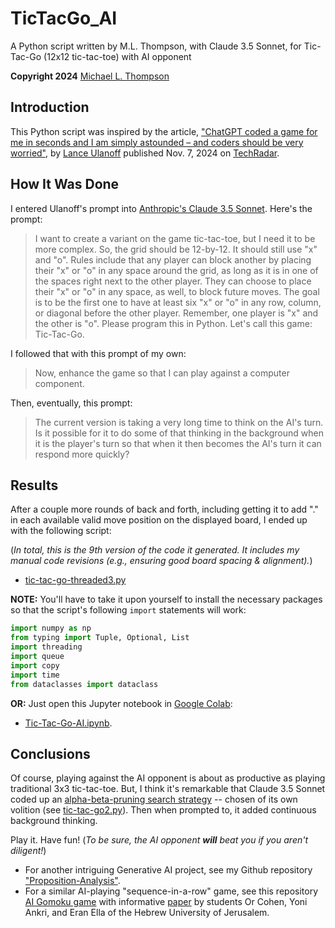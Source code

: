 # TicTacGo_AI
A Python script written by M.L. Thompson, with Claude 3.5 Sonnet, for Tic-Tac-Go (12x12 tic-tac-toe) with AI opponent

**Copyright 2024** [Michael L. Thompson](https://www.linkedin.com/in/mlthomps/)


## Introduction

This Python script was inspired by the article, ["ChatGPT coded a game for me in seconds and I am simply astounded – and coders should be very worried"](https://www.techradar.com/computing/artificial-intelligence/chatgpt-coded-a-game-for-me-in-seconds-and-i-am-simply-astounded-and-coders-should-be-very-worried?utm_source=flipboard&utm_content=topic/artificialintelligence), by [Lance Ulanoff](https://www.techradar.com/author/lance-ulanoff) published Nov. 7, 2024 on [TechRadar](https://www.techradar.com/).

## How It Was Done

I entered Ulanoff's prompt into [Anthropic's Claude 3.5 Sonnet](https://claude.ai/chat/). Here's the prompt:

>I want to create a variant on the game tic-tac-toe, but I need it to be more complex. So, the grid should be 12-by-12. It should still use "x" and "o". Rules include that any player can block another by placing their "x" or "o" in any space around the grid, as long as it is in one of the spaces right next to the other player. They can choose to place their "x" or "o" in any space, as well, to block future moves. The goal is to be the first one to have at least six "x" or "o" in any row, column, or diagonal before the other player. Remember, one player is "x" and the other is "o". Please program this in Python. Let's call this game: Tic-Tac-Go.
>

I followed that with this prompt of my own:

>Now, enhance the game so that I can play against a computer component.
>

Then, eventually, this prompt:

>The current version is taking a very long time to think on the AI's turn. Is it possible for it to do some of that thinking in the background when it is the player's turn so that when it then becomes the AI's turn it can respond more quickly?

## Results

After a couple more rounds of back and forth, including getting it to add "." in each available valid move position on the displayed board, I ended up with the following script:

(*In total, this is the 9th version of the code it generated. It includes my manual code revisions (e.g., ensuring good board spacing & alignment).*)

* [tic-tac-go-threaded3.py](https://github.com/apollostream/TicTacGo_AI/blob/main/tic-tac-go-threaded3.py)

**NOTE:** You'll have to take it upon yourself to install the necessary packages so that the script's following `import` statements will work:
  
```python
import numpy as np
from typing import Tuple, Optional, List
import threading
import queue
import copy
import time
from dataclasses import dataclass
```
**OR:** Just open this Jupyter notebook in [Google Colab](https://colab.research.google.com/):

* [Tic-Tac-Go-AI.ipynb](https://github.com/apollostream/TicTacGo_AI/blob/main/Tic-Tac-Go-AI.ipynb).
  
## Conclusions

Of course, playing against the AI opponent is about as productive as playing traditional 3x3 tic-tac-toe.  But, I think it's remarkable that Claude 3.5 Sonnet coded up an [alpha-beta-pruning search strategy](https://en.wikipedia.org/wiki/Alpha%E2%80%93beta_pruning#:~:text=Alpha%E2%80%93beta%20pruning%20is%20a,possibly%20influence%20the%20final%20decision.) -- chosen of its own volition (see [tic-tac-go2.py](https://github.com/apollostream/TicTacGo_AI/blob/main/tic-tac-go2.py)). Then when prompted to, it added continuous background thinking.  

Play it. Have fun! (*To be sure, the AI opponent **will** beat you if you aren't diligent!*)

* For another intriguing Generative AI project, see my Github repository ["Proposition-Analysis"](https://github.com/apollostream/Proposition-Analysis).
* For a similar AI-playing "sequence-in-a-row" game, see this repository [AI Gomoku game](https://github.com/YoniAnk/Gomoku-Ai-Player) with informative [paper](https://github.com/YoniAnk/Gomoku-Ai-Player/blob/main/Into%20To%20AI%20-%20Gomoku%20Best%20Player.pdf) by students Or Cohen, Yoni Ankri, and Eran Ella of the Hebrew University of Jerusalem.
